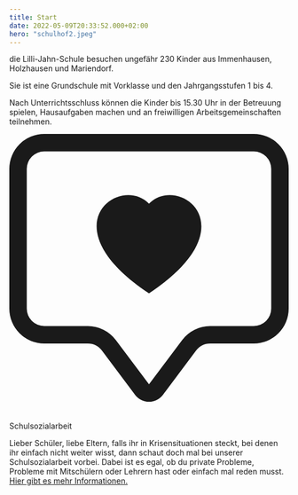 ```yaml
---
title: Start
date: 2022-05-09T20:33:52.000+02:00
hero: "schulhof2.jpeg"
---
```


die Lilli-Jahn-Schule besuchen ungefähr 230 Kinder aus Immenhausen, Holzhausen und Mariendorf.

Sie ist eine Grundschule mit Vorklasse und den Jahrgangsstufen 1 bis 4.

Nach Unterrichtsschluss können die Kinder bis 15.30 Uhr in der Betreuung spielen, Hausaufgaben machen und an freiwilligen Arbeitsgemeinschaften teilnehmen.

<div class="container-fluid info-box">
  <div class="row">
    <div class="col-3 info-box-icon">
          <svg xmlns="http://www.w3.org/2000/svg" width="100%" height="auto" fill="currentColor" class="bi bi-chat-square-heart" viewBox="0 0 16 16">
  <path d="M14 1a1 1 0 0 1 1 1v8a1 1 0 0 1-1 1h-2.5a2 2 0 0 0-1.6.8L8 14.333 6.1 11.8a2 2 0 0 0-1.6-.8H2a1 1 0 0 1-1-1V2a1 1 0 0 1 1-1h12ZM2 0a2 2 0 0 0-2 2v8a2 2 0 0 0 2 2h2.5a1 1 0 0 1 .8.4l1.9 2.533a1 1 0 0 0 1.6 0l1.9-2.533a1 1 0 0 1 .8-.4H14a2 2 0 0 0 2-2V2a2 2 0 0 0-2-2H2Z"/>
  <path d="M8 3.993c1.664-1.711 5.825 1.283 0 5.132-5.825-3.85-1.664-6.843 0-5.132Z"/>
</svg>
        </div>
        <div class="col-9 info-box-content">
            <p class="title">Schulsozialarbeit</p>
            Lieber Schüler, liebe Eltern, falls ihr in Krisensituationen steckt, bei denen ihr einfach nicht weiter wisst, dann schaut doch mal bei unserer Schulsozialarbeit vorbei. Dabei ist es egal, ob du private Probleme, Probleme mit Mitschülern oder Lehrern hast oder einfach mal reden musst. <a href="{{< ref schulsozialarbeit >}}">Hier gibt es mehr Informationen.</a>
        </div>
  </div>
</div>
